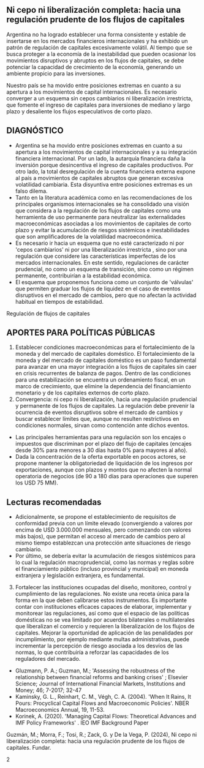 ## Ni cepo ni liberalización completa: hacia una regulación prudente de los flujos de capitales

<!-- image -->

Argentina no ha logrado establecer una forma consistente y estable de insertarse en los mercados financieros internacionales y ha exhibido un patrón de regulación de capitales excesivamente volátil. Al tiempo que se busca proteger a la economía de la inestabilidad que pueden ocasionar los movimientos disruptivos y abruptos en los flujos de capitales, se debe potenciar la capacidad de crecimiento de la economía, generando un ambiente propicio para las inversiones.

<!-- image -->

<!-- image -->

Nuestro país se ha movido entre posiciones extremas en cuanto a su apertura a los movimientos de capital internacionales. Es necesario converger a un esquema sin cepos cambiarios ni liberalización irrestricta, que fomente el ingreso de capitales para inversiones de mediano y largo plazo y desaliente los flujos especulativos de corto plazo.

## DIAGNÓSTICO

- Argentina se ha movido entre posiciones extremas en cuanto a su apertura a los movimientos de capital internacionales y a su integración financiera internacional. Por un lado, la autarquía financiera daña la inversión porque desincentiva el ingreso de capitales productivos. Por otro lado, la total desregulación de la cuenta financiera externa expone al país a movimientos de capitales abruptos que generan excesiva volatilidad cambiaria. Esta disyuntiva entre posiciones extremas es un falso dilema.
- Tanto en la literatura académica como en las recomendaciones de los principales organismos internacionales se ha consolidado una visión que considera a la regulación de los flujos de capitales como una herramienta de uso permanente para neutralizar las externalidades macroeconómicas asociadas a los movimientos de capitales de corto plazo y evitar la acumulación de riesgos sistémicos e inestabilidades que son amplificadores de la volatilidad macroeconómica.
- Es necesario ir hacia un esquema que no esté caracterizado ni por 'cepos cambiarios' ni por una liberalización irrestricta , sino por una regulación que considere las características imperfectas de los mercados internacionales. En este sentido, regulaciones de carácter prudencial, no como un esquema de transición, sino como un régimen permanente, contribuirían a la estabilidad económica.
- El esquema que proponemos funciona como un conjunto de 'válvulas' que permiten graduar los flujos de liquidez en el caso de eventos disruptivos en el mercado de cambios, pero que no afectan la actividad habitual en tiempos de estabilidad.

Regulación de flujos de capitales

## APORTES PARA POLÍTICAS PÚBLICAS

1. Establecer condiciones macroeconómicas para el fortalecimiento de la moneda y del mercado de capitales doméstico. El fortalecimiento de la moneda y del mercado de capitales doméstico es un paso fundamental para avanzar en una mayor integración a los flujos de capitales sin caer en crisis recurrentes de balanza de pagos. Dentro de las condiciones para una estabilización se encuentra un ordenamiento fiscal, en un marco de crecimiento, que elimine la dependencia del financiamiento monetario y de los capitales externos de corto plazo.
2. Convergencia: ni cepo ni liberalización, hacia una regulación prudencial y permanente de los flujos de capitales. La regulación debe prevenir la ocurrencia de eventos disruptivos sobre el mercado de cambios y buscar establecer límites que, aunque no resulten restrictivos en condiciones normales, sirvan como contención ante dichos eventos.
- Las principales herramientas para una regulación son los encajes o impuestos que discriminan por el plazo del flujo de capitales (encajes desde 30% para menores a 30 días hasta 0% para mayores al año).
- Dada la concentración de la oferta exportable en pocos actores, se propone mantener la obligatoriedad de liquidación de los ingresos por exportaciones, aunque con plazos y montos que no afecten la normal operatoria de negocios (de 90 a 180 días para operaciones que superen los USD 75 MM).

## Lecturas recomendadas

<!-- image -->

- Adicionalmente, se propone el establecimiento de requisitos de conformidad previa con un límite elevado (convergiendo a valores por encima de USD 3.000.000 mensuales, pero comenzando con valores más bajos), que permitan el acceso al mercado de cambios pero al mismo tiempo establezcan una protección ante situaciones de riesgo cambiario.
- Por último, se debería evitar la acumulación de riesgos sistémicos para lo cual la regulación macroprudencial, como las normas y reglas sobre el financiamiento público (incluso provincial y municipal) en moneda extranjera y legislación extranjera, es fundamental.
3. Fortalecer las instituciones ocupadas del diseño, monitoreo, control y cumplimiento de las regulaciones. No existe una receta única para la forma en la que deben calibrarse estos instrumentos. Es importante contar con instituciones eficaces capaces de elaborar, implementar y monitorear las regulaciones, así como que el espacio de las políticas domésticas no se vea limitado por acuerdos bilaterales o multilaterales que liberalizan el comercio y requieren la liberalización de los flujos de capitales. Mejorar la oportunidad de aplicación de las penalidades por incumplimiento, por ejemplo mediante multas administrativas, puede incrementar la percepción de riesgo asociada a los desvíos de las normas, lo que contribuiría a reforzar las capacidades de los reguladores del mercado.
- Gluzmann, P. A.; Guzman, M.; 'Assessing the robustness of the relationship between financial reforms and banking crises' ; Elsevier Science; Journal of International Financial Markets, Institutions and Money; 46; 7-2017; 32-47
- Kaminsky, G. L., Reinhart, C. M., Végh, C. A. (2004). 'When It Rains, It Pours: Procyclical Capital Flows and Macroeconomic Policies'. NBER Macroeconomics Annual, 19, 11-53.
- Korinek, A. (2020). 'Managing Capital Flows: Theoretical Advances and IMF Policy Frameworks' . IEO IMF Background Paper

<!-- image -->

<!-- image -->

Guzmán, M.; Morra, F.; Tosi, R.; Zack, G. y De la Vega, P. (2024), Ni cepo ni liberalización completa: hacia una regulación prudente de los flujos de capitales. Fundar.

2